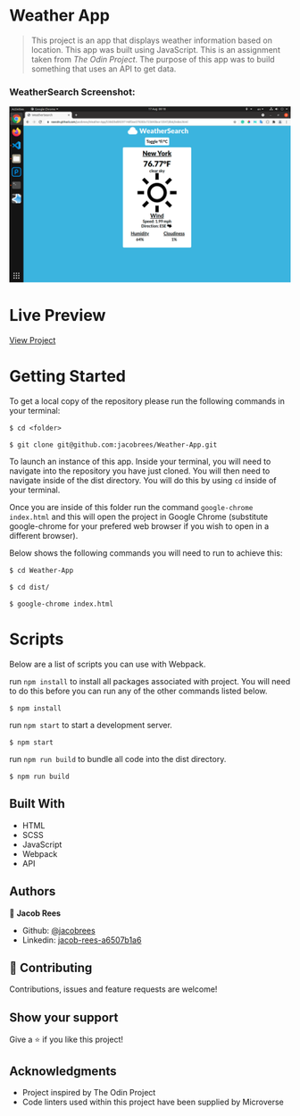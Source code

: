 # Weather App

> This project is an app that displays weather information based on location. This app was built using JavaScript. This is an assignment taken from _The Odin Project_. The purpose of this app was to build something that uses an API to get data.

### WeatherSearch Screenshot:

![](screenshot/screenshot.png)

# Live Preview

[View Project](https://silly-euclid-0e28fb.netlify.app)

# Getting Started

To get a local copy of the repository please run the following commands in your terminal:

```
$ cd <folder>
```

```
$ git clone git@github.com:jacobrees/Weather-App.git
```

To launch an instance of this app. Inside your terminal, you will need to navigate into the repository you have just cloned. You will then need to navigate inside of the dist directory. You will do this by using `cd` inside of your terminal. 

Once you are inside of this folder run the command `google-chrome index.html` and this will open the project in Google Chrome (substitute google-chrome for your prefered web browser if you wish to open in a different browser). 

Below shows the following commands you will need to run to achieve this:

```
$ cd Weather-App
```

```
$ cd dist/
```

```
$ google-chrome index.html
```

# Scripts

Below are a list of scripts you can use with Webpack.

run `npm install` to install all packages associated with project. You will need to do this before you can run any of the other commands listed below.

```
$ npm install
```

run `npm start` to start a development server.

```
$ npm start
```

run `npm run build` to bundle all code into the dist directory.

```
$ npm run build
```

## Built With

- HTML
- SCSS
- JavaScript
- Webpack
- API

## Authors

👤 **Jacob Rees**

- Github: [@jacobrees](https://github.com/jacobrees)
- Linkedin: [jacob-rees-a6507b1a6](https://www.linkedin.com/in/jacob-rees-a6507b1a6/)


## 🤝 Contributing

Contributions, issues and feature requests are welcome!

## Show your support

Give a ⭐️ if you like this project!

## Acknowledgments

- Project inspired by The Odin Project
- Code linters used within this project have been supplied by Microverse
